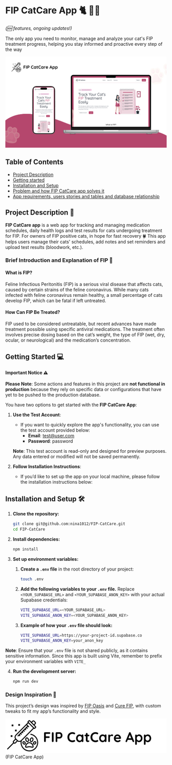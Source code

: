 # FIP CatCare App 🐈 💉💊

_(🆕 features, ongoing updates!)_

The only app you need to monitor, manage and analyze your cat's FIP treatment progress, helping you stay informed and proactive every step of the way

![Application overview image](./public/screenshots/FIP-CatCare.png)

## Table of Contents

- [Project Description](#project-description-)
- [Getting started](#getting-started-)
- [Installation and Setup](#installation-and-setup)
- [Problem and how FIP CatCare app solves it](/docs/Problem.md)
- [App requirements, users stories and tables and database relationship](/docs/App-requirements.md)

## Project Description 📖

**FIP CatCare app** is a web app for tracking and managing medication schedules, daily health logs and test results for cats undergoing treatment for FIP. For owners of FIP positive cats, in hope for fast recovery 🍀
This app helps users manage their cats' schedules, add notes and set reminders and upload test results (bloodwork, etc.).

### Brief Introduction and Explanation of FIP 🦠

#### What is FIP?

Feline Infectious Peritonitis (FIP) is a serious viral disease that affects cats, caused by certain strains of the feline coronavirus. While many cats infected with feline coronavirus remain healthy, a small percentage of cats develop FIP, which can be fatal if left untreated.

#### How Can FIP Be Treated?

FIP used to be considered untreatable, but recent advances have made treatment possible using specific antiviral medications. The treatment often involves precise dosing based on the cat’s weight, the type of FIP (wet, dry, ocular, or neurological) and the medication’s concentration.

## Getting Started 💻

#### Important Notice ⚠️

**Please Note**: Some actions and features in this project are **not functional in production** because they rely on specific data or configurations that have yet to be pushed to the production database.

You have two options to get started with the **FIP CatCare App**:

1. **Use the Test Account**:

   - If you want to quickly explore the app's functionality, you can use the test account provided below:
     - **Email**: test@user.com
     - **Password**: password

   **Note**: This test account is read-only and designed for preview purposes. Any data entered or modified will not be saved permanently.

2. **Follow Installation Instructions**:
   - If you’d like to set up the app on your local machine, please follow the installation instructions below:

## Installation and Setup 🛠️

1. **Clone the repository:**

   ```bash
   git clone git@github.com:nina1012/FIP-CatCare.git
   cd FIP-CatCare
   ```

2. **Install dependencies:**

   ```bash
   npm install
   ```

3. **Set up environment variables:**

   1. **Create a `.env` file** in the root directory of your project:

      ```bash
      touch .env
      ```

   2. **Add the following variables to your `.env` file.** Replace `<YOUR_SUPABASE_URL>` and `<YOUR_SUPABASE_ANON_KEY>` with your actual Supabase credentials:

      ```bash
      VITE_SUPABASE_URL=<YOUR_SUPABASE_URL>
      VITE_SUPABASE_ANON_KEY=<YOUR_SUPABASE_ANON_KEY>
      ```

   3. **Example of how your `.env` file should look:**

      ```bash
      VITE_SUPABASE_URL=https://your-project-id.supabase.co
      VITE_SUPABASE_ANON_KEY=your_anon_key
      ```

**Note**: Ensure that your `.env` file is not shared publicly, as it contains sensitive information. Since this app is built using Vite, remember to prefix your environment variables with `VITE_`

4. **Run the development server:**

   ```bash
   npm run dev
   ```

### Design Inspiration 🎨

This project’s design was inspired by [FIP Oasis](https://fipoasis.com) and [Cure FIP](https://www.curefip.com/), with custom tweaks to fit my app’s functionality and style.

![FIP CatCare App](./public/FIPCatCare-logo.png) (FIP CatCare App)
